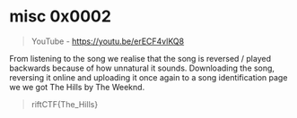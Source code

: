 # misc 0x0002
> YouTube - https://youtu.be/erECF4vlKQ8

From listening to the song we realise that the song is reversed / played backwards because of how unnatural it sounds.
Downloading the song, reversing it online and uploading it once again to a song identification page we we got The Hills by The Weeknd.

> riftCTF{The_Hills}